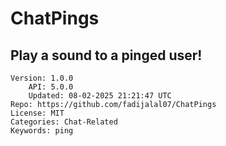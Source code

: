 # ChatPings
## Play a sound to a pinged user!
```properties
Version: 1.0.0
    API: 5.0.0
    Updated: 08-02-2025 21:21:47 UTC
Repo: https://github.com/fadijalal07/ChatPings
License: MIT
Categories: Chat-Related
Keywords: ping
```